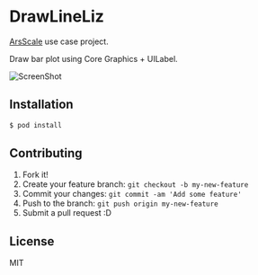 # DrawLineLiz

[ArsScale](https://github.com/azu/ArsScale "azu/ArsScale") use case project.

Draw bar plot using Core Graphics + UILabel.

![ScreenShot](http://monosnap.com/image/ufVQap8F3bEvUZdnE0pOTIAf9ki3m3.png)

## Installation

```sh
$ pod install
```

## Contributing

1. Fork it!
2. Create your feature branch: `git checkout -b my-new-feature`
3. Commit your changes: `git commit -am 'Add some feature'`
4. Push to the branch: `git push origin my-new-feature`
5. Submit a pull request :D

## License

MIT